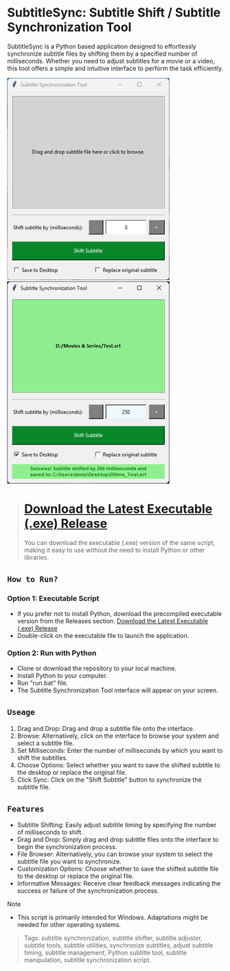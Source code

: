 # SubtitleSync: Subtitle Shift / Subtitle Synchronization Tool
SubtitleSync is a Python based application designed to effortlessly synchronize subtitle files by shifting them by a specified number of milliseconds. Whether you need to adjust subtitles for a movie or a video, this tool offers a simple and intuitive interface to perform the task efficiently.

<img title="SubtitleShift" src='images/SubtitleSync.png'><img title="SubtitleShift" src='images/test.png'>

> # [Download the Latest Executable (.exe) Release](https://github.com/denizsafak/SubtitleSync/releases/latest)
> You can download the executable (.exe) version of the same script, making it easy to use without the need to install Python or other libraries.

## `How to Run?`

### Option 1: Executable Script
- If you prefer not to install Python, download the precompiled executable version from the Releases section.
[Download the Latest Executable (.exe) Release](https://github.com/denizsafak/SubtitleSync/releases/latest)
- Double-click on the executable file to launch the application.

### Option 2: Run with Python
- Clone or download the repository to your local machine.
- Install Python to your computer.
- Run "run.bat" file.
- The Subtitle Synchronization Tool interface will appear on your screen.

## `Useage`
1) Drag and Drop: Drag and drop a subtitle file onto the interface.
2) Browse: Alternatively, click on the interface to browse your system and select a subtitle file.
3) Set Milliseconds: Enter the number of milliseconds by which you want to shift the subtitles.
4) Choose Options: Select whether you want to save the shifted subtitle to the desktop or replace the original file.
4) Click Sync: Click on the "Shift Subtitle" button to synchronize the subtitle file.

## `Features`
- Subtitle Shifting: Easily adjust subtitle timing by specifying the number of milliseconds to shift.
- Drag and Drop: Simply drag and drop subtitle files onto the interface to begin the synchronization process.
- File Browser: Alternatively, you can browse your system to select the subtitle file you want to synchronize.
- Customization Options: Choose whether to save the shifted subtitle file to the desktop or replace the original file.
- Informative Messages: Receive clear feedback messages indicating the success or failure of the synchronization process.

> [!NOTE]
> - This script is primarily intended for Windows. Adaptations might be needed for other operating systems.

> Tags: subtitle synchronization, subtitle shifter, subtitle adjuster, subtitle tools, subtitle utilities, synchronize subtitles, adjust subtitle timing, subtitle management, Python subtitle tool, subtitle manipulation, subtitle synchronization script.
